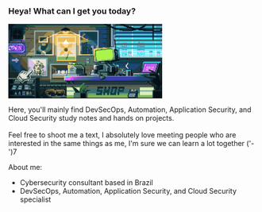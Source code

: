 ### Heya! What can I get you today?

<img align="center" height="150" src="https://github.com/Helcony/Helcony/blob/92c68a809eaaf3847d5474d321915f4ad604b04c/welcome.gif">

Here, you'll mainly find DevSecOps, Automation, Application Security, and Cloud Security study notes and hands on projects. <br/>
<br/>
Feel free to shoot me a text, I absolutely love meeting people who are interested in the same things as me, I'm sure we can learn a lot together ('-')7<br/>

About me:
- Cybersecurity consultant based in Brazil
- DevSecOps, Automation, Application Security, and Cloud Security specialist
